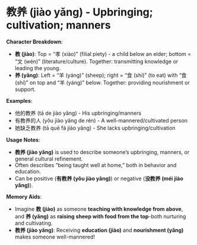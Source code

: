 # **教养 (jiào yǎng) - Upbringing; cultivation; manners**

**Character Breakdown**:  
- **教 (jiào)**: Top = “孝 (xiào)” (filial piety) - a child below an elder; bottom = “文 (wén)” (literature/culture). Together: transmitting knowledge or leading the young.  
- **养 (yǎng)**: Left = “羊 (yáng)” (sheep); right = “食 (shí)” (to eat) with “食 (shí)” on top and “羊 (yáng)” below. Together: providing nourishment or support.

**Examples**:  
- 他的教养 (tā de jiào yǎng) - His upbringing/manners  
- 有教养的人 (yǒu jiào yǎng de rén) - A well-mannered/cultivated person  
- 她缺乏教养 (tā quē fá jiào yǎng) - She lacks upbringing/cultivation

**Usage Notes**:  
- **教养 (jiào yǎng)** is used to describe someone’s upbringing, manners, or general cultural refinement.  
- Often describes “being taught well at home,” both in behavior and education.  
- Can be positive (**有教养 (yǒu jiào yǎng)**) or negative (**没教养 (méi jiào yǎng)**).

**Memory Aids**:  
- Imagine **教 (jiào)** as someone **teaching with knowledge from above**, and **养 (yǎng)** as **raising sheep with food from the top**-both nurturing and cultivating.  
- **教养 (jiào yǎng)**: Receiving **education (jiào)** and **nourishment (yǎng)** makes someone well-mannered!